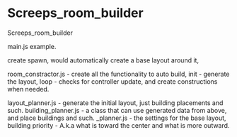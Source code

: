 # Screeps_room_builder
Screeps_room_builder

main.js example.

create spawn, would automatically create a base layout around it,

room_constractor.js - create all the functionality to auto build,
init - generate the layout,
loop - checks for controller update, and create constructions when needed.

layout_planner.js - generate the initial layout, just building placements and such.
building_planner.js - a class that can use generated data from above, and place buildings and such.
_planner.js - the settings for the base layout, building priority - A.k.a what is toward the center and what is more outward.


